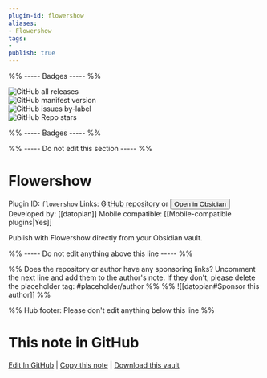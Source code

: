 ```yaml
---
plugin-id: flowershow
aliases:
- Flowershow
tags: 
- 
publish: true
---
```


%% ----- Badges ----- %%

![GitHub all releases](https://img.shields.io/github/downloads/datopian/obsidian-flowershow/total?color=573E7A&logo=github&style=for-the-badge)   
![GitHub manifest version](https://img.shields.io/github/manifest-json/v/datopian/obsidian-flowershow?color=573E7A&logo=github&style=for-the-badge)   
![GitHub issues by-label](https://img.shields.io/github/issues/datopian/obsidian-flowershow/help%20wanted?color=573E7A&logo=github&style=for-the-badge)   
![GitHub Repo stars](https://img.shields.io/github/stars/datopian/obsidian-flowershow?color=573E7A&logo=github&style=for-the-badge)

%% ----- Badges ----- %%

%% ----- Do not edit this section ----- %%

# Flowershow

Plugin ID: `flowershow`
Links: [GitHub repository](https://github.com/datopian/obsidian-flowershow) or [<button id=HH>Open in Obsidian</button>](obsidian://show-plugin?id=flowershow)
Developed by: [[datopian]]
Mobile compatible: [[Mobile-compatible plugins|Yes]]

Publish with Flowershow directly from your Obsidian vault.

%% ----- Do not edit anything above this line ----- %% 

%% Does the repository or author have any sponsoring links? Uncomment the next line and add them to the author's note. If they don't, please delete the placeholder tag: #placeholder/author %%
%% ![[datopian#Sponsor this author]] %%

%% Hub footer: Please don't edit anything below this line %%

# This note in GitHub

<span class="git-footer">[Edit In GitHub](https://github.dev/obsidian-community/obsidian-hub/blob/main/02%20-%20Community%20Expansions/02.05%20All%20Community%20Expansions/Plugins/flowershow.md "git-hub-edit-note") | [Copy this note](https://raw.githubusercontent.com/obsidian-community/obsidian-hub/main/02%20-%20Community%20Expansions/02.05%20All%20Community%20Expansions/Plugins/flowershow.md "git-hub-copy-note") | [Download this vault](https://github.com/obsidian-community/obsidian-hub/archive/refs/heads/main.zip "git-hub-download-vault") </span>
